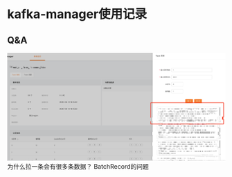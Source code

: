 # kafka-manager使用记录

## Q&A
![](img/kafka-manager_images/0bb2898f.png)
为什么拉一条会有很多条数据？
BatchRecord的问题
